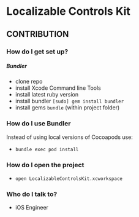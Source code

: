 # Localizable Controls Kit #

## CONTRIBUTION ##

### How do I get set up? ###

##### Bundler  #####

* clone repo
* install Xcode Command line Tools
* install latest ruby version
* install bundler `[sudo] gem install bundler`
* install gems `bundle` (within project folder)

### How do I use Bundler ###

Instead of using local versions of Cocoapods use:

* `bundle exec pod install`

### How do I open the project ###

* `open LocalizableControlsKit.xcworkspace`

### Who do I talk to? ###

* iOS Engineer
